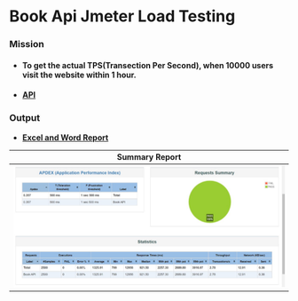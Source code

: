 # Book Api Jmeter Load Testing

### **Mission**
- #### To get the actual TPS(Transection Per Second), when 10000 users visit the website within 1 hour.
- #### [API](https://demoqa.com/BookStore/v1/Books)

### **Output**
- [**Excel and Word Report**](https://github.com/ratnakarmaker/book-api-jmeter-load-testing/tree/main/resources)


|               Summary Report               |
| :----------------------------------------: |
| ![Test Summary Report](./html-report.jpeg) |
